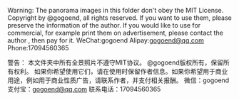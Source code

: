 Warning:
The panorama images in this folder don't obey the MIT License. 
Copyright by @gogoend, all rights reserved. 
If you want to use them, please preserve the information of the author. If you would like to use for commercial, for example print them on advertisement, please contact the author , then pay for it.
WeChat:gogoend
Alipay:gogoend@qq.com
Phone:17094560365

警告：
本文件夹中所有全景照片不遵守MIT协议。
@gogoend版权所有，保留所有权利。
如果你希望使用它们，请在使用时保留作者信息。如果你希望用于商业用途，例如用于商业性质广告，请联系作者，并支付相关报酬。
微信：gogoend
支付宝：gogoend@qq.com
联系电话：17094560365